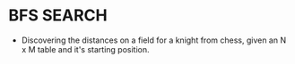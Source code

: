# BFS SEARCH
* Discovering the distances on a field for a knight from chess, given an N x M table and it's starting position.